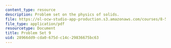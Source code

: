 ```yaml
---
content_type: resource
description: Problem set on the physics of solids.
file: https://ol-ocw-studio-app-production.s3.amazonaws.com/courses/8-512-theory-of-solids-ii-spring-2009/28966dd9cda0675dc14c29836675bc63_MIT8_512s09_pset09.pdf
file_type: application/pdf
resourcetype: Document
title: Problem Set 9
uid: 28966dd9-cda0-675d-c14c-29836675bc63
---
```

